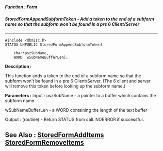 ##### Function : Form
##### StoredFormAppendSubformToken - Add a token to the end of a subform name so that the subform won't be found in a pre 6 Client/Server
---
```
#include <dbmisc.h>
STATUS LNPUBLIC StoredFormAppendSubformToken(

	char*pszSubName,
	WORD  wSubNameBufferLen);
```
**Description :**

This function adds a token to the end of a subform name so that the subform 
won't be found in a pre 6 Client/Server.  (The 6 client and server will remove 
this token before looking up the subform name.)


**Parameters :**
Input :
pszSubName  -  a pointer to a buffer which contains the subform name

wSubNameBufferLen  -  a WORD containing the length of the text buffer

Output :
(routine)  -  Return STATUS from call.  NOERROR if successful.



**See Also :**
[StoredFormAddItems](/reference/Func/StoredFormAddItems)
[StoredFormRemoveItems](/reference/Func/StoredFormRemoveItems)
---
